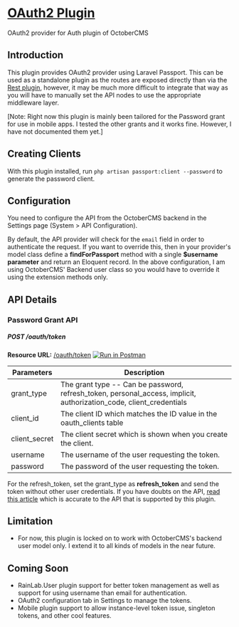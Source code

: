 # [OAuth2 Plugin](https://github.com/SaifurRahmanMohsin/oc-oauth2-plugin) #
OAuth2 provider for Auth plugin of OctoberCMS

## Introduction ##

This plugin provides OAuth2 provider using Laravel Passport. This can be used as a standalone plugin as the routes are exposed directly than via the [Rest plugin](https://github.com/SaifurRahmanMohsin/oc-rest-plugin), however, it may be much more difficult to integrate that way as you will have to manually set the API nodes to use the appropriate middleware layer.

[Note: Right now this plugin is mainly been tailored for the Password grant for use in mobile apps. I tested the other grants and it works fine. However, I have not documented them yet.]

## Creating Clients ##

With this plugin installed, run `php artisan passport:client --password` to generate the password client.

## Configuration ##
You need to configure the API from the OctoberCMS backend in the Settings page (System > API Configuration).

By default, the API provider will check for the `email` field in order to authenticate the request. If you want to override this, then in your provider's model class define a **findForPassport** method with a single **$username parameter** and return an Eloquent record. In the above configuration, I am using OctoberCMS' Backend user class so you would have to override it using the extension methods only.

## API Details ##
### Password Grant API ###
##### POST /oauth/token #####

**Resource URL:** [/oauth/token](/oauth/token) [![Run in Postman](https://run.pstmn.io/button.svg)](https://app.getpostman.com/run-collection/7c9553f763791c82c5c7)

| Parameters | Description
------------- | -------------
grant_type  | The grant type -- Can be password, refresh_token, personal_access, implicit, authorization_code, client_credentials
client_id  | The client ID which matches the ID value in the oauth_clients table
client_secret  | The client secret which is shown when you create the client.
username  | The username of the user requesting the token.
password  | The password of the user requesting the token.

For the refresh_token, set the grant_type as **refresh_token** and send the token without other user credentials. If you have doubts on the API, [read this article](https://alexbilbie.com/guide-to-oauth-2-grants) which is accurate to the API that is supported by this plugin.

## Limitation ##
* For now, this plugin is locked on to work with OctoberCMS's backend user model only. I extend it to all kinds of models in the near future.

## Coming Soon ##
* RainLab.User plugin support for better token management as well as support for using username than email for authentication.
* OAuth2 configuration tab in Settings to manage the tokens.
* Mobile plugin support to allow instance-level token issue, singleton tokens, and other cool features.